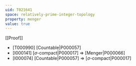 ```yaml
---
uid: T021641
space: relatively-prime-integer-topology
property: menger
value: true
---
```

[[Proof]]

* [T000990] [Countable|P000057]
* [I000141] [$\sigma$-compact|P000017] => [Menger|P000066]
* [I000074] [Countable|P000057] => [$\sigma$-compact|P000017]

